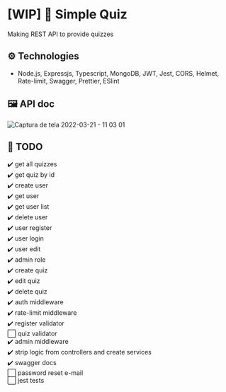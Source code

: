 # [WIP] 🚧 Simple Quiz
Making REST API to provide quizzes

## ⚙️ Technologies
- Node.js, Expressjs, Typescript, MongoDB, JWT, Jest, CORS, Helmet, Rate-limit, Swagger, Prettier, ESlint

## 🖼️ API doc
![Captura de tela 2022-03-21 - 11 03 01](https://user-images.githubusercontent.com/64763336/159277567-33166dec-59db-4333-a2a5-6ad4038e3411.png)


## 📑 TODO
✔️ get all quizzes  
✔️ get quiz by id  
✔️ create user  
✔️ get user  
✔️ get user list  
✔️ delete user  
✔️ user register  
✔️ user login  
✔️ user edit  
✔️ admin role  
✔️ create quiz  
✔️ edit quiz  
✔️ delete quiz  
✔️ auth middleware  
✔️ rate-limit middleware  
✔️ register validator  
⬜ quiz validator  
✔️ admin middleware  
✔️ strip logic from controllers and create services  
✔️ swagger docs  
⬜ password reset e-mail  
⬜ jest tests
